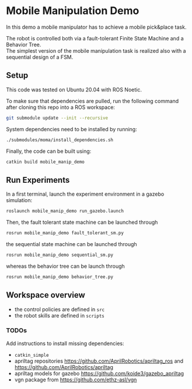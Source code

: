 # Mobile Manipulation Demo

In this demo a mobile manipulator has to achieve a mobile pick&place task.

The robot is controlled both via a fault-tolerant Finite State Machine and a Behavior Tree.  
The simplest version of the mobile manipulation task is realized also with a sequential design of a FSM.

## Setup

This code was tested on Ubuntu 20.04 with ROS Noetic.

To make sure that dependencies are pulled, run the following command after cloning this repo into a ROS workspace:

```bash
git submodule update --init --recursive
```

System dependencies need to be installed by running:

```bash
./submodules/moma/install_dependencies.sh
```

Finally, the code can be built using:

```bash
catkin build mobile_manip_demo
```

## Run Experiments

In a first terminal, launch the experiment environment in a gazebo simulation:

```bash
roslaunch mobile_manip_demo run_gazebo.launch
```

Then, the fault tolerant state machine can be launched through

```bash
rosrun mobile_manip_demo fault_tolerant_sm.py
```

the sequential state machine can be launched through

```bash
rosrun mobile_manip_demo sequential_sm.py
```

whereas the behavior tree can be launch through

```bash
rosrun mobile_manip_demo behavior_tree.py
```

## Workspace overview

* the control policies are defined in `src`
* the robot skills are defined in `scripts`


### TODOs

Add instructions to install missing dependencies:

* `catkin_simple`
* apriltag repositories https://github.com/AprilRobotics/apriltag_ros and https://github.com/AprilRobotics/apriltag
* apriltag models for gazebo https://github.com/koide3/gazebo_apriltag
* vgn package from https://github.com/ethz-asl/vgn
